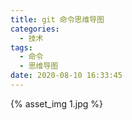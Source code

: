 ```yaml
---
title: git 命令思维导图
categories:
  - 技术
tags:
  - 命令
  - 思维导图
date: 2020-08-10 16:33:45
---
```


{% asset_img 1.jpg %}
